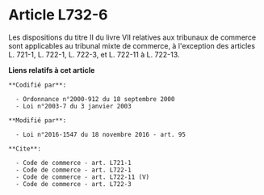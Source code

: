 # Article L732-6

Les dispositions du titre II du livre VII relatives aux tribunaux de commerce sont applicables au tribunal mixte de commerce,
à l'exception des articles L. 721-1, L. 722-1, L. 722-3, et L. 722-11 à L. 722-13.

**Liens relatifs à cet article**

	**Codifié par**:

	  - Ordonnance n°2000-912 du 18 septembre 2000
	  - Loi n°2003-7 du 3 janvier 2003

	**Modifié par**:

	  - Loi n°2016-1547 du 18 novembre 2016 - art. 95

	**Cite**:

	  - Code de commerce - art. L721-1
	  - Code de commerce - art. L722-1
	  - Code de commerce - art. L722-11 (V)
	  - Code de commerce - art. L722-3
